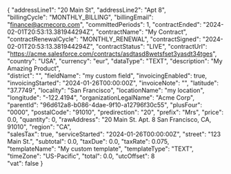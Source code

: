 {
  "addressLine1": "20 Main St",
  "addressLine2": "Apt 8",  
  "billingCycle": "MONTHLY_BILLING",
  "billingEmail": "finance@acmecorp.com",
  "committedPeriods": 1,
  "contractEnded": "2024-02-01T20:53:13.381944294Z",
  "contractName": "My Contract",
  "contractRenewalCycle": "MONTHLY_RENEWAL",
  "contractSigned": "2024-02-01T20:53:13.381944294Z",
  "contractStatus": "LIVE",
  "contractUrl": "https://acme.salesforce.com/contracts/asdtasd8wetsfset3yasdt34tges",
  "country": "USA",
  "currency": "eur",
  "dataType": "TEXT",
  "description": "My Amazing Product",  
  "district": "",
  "fieldName": "my custom field",
  "invoicingEnabled": true,
  "invoicingStarted": "2024-01-26T00:00:00Z",
  "invoiceNote": "",
  "latitude": "37.7749",
  "locality": "San Francisco",
  "locationName": "my location",  
  "longitude": "-122.4194",
  "organizationLegalName": "Acme Corp",
  "parentId": "96d612a8-b086-4dae-9f10-a12796f30c55",
  "plusFour": "0000",
  "postalCode": "91010",
  "predirection": "20",
  "prefix": "Mrs",
  "price": 0.0,
  "quantity": 0,
  "rawAddress": "20 Main St. Apt. 8 San Francisco, CA, 91010",
  "region": "CA",  
  "salesTax": true,
  "serviceStarted": "2024-01-26T00:00:00Z",
  "street": "123 Main St.",
  "subtotal": 0.0,
  "taxDue": 0.0,
  "taxRate": 0.075,  
  "templateName": "My custom template",
  "templateType": "TEXT",
  "timeZone": "US-Pacific",
  "total": 0.0,
  "utcOffset": 8  
  "vat": false
}